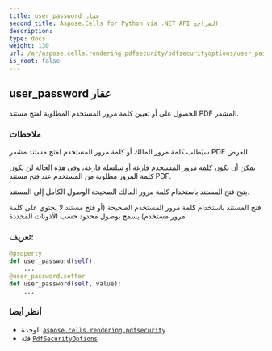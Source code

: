 ```yaml
---
title: user_password عقار
second_title: Aspose.Cells for Python via .NET API المراجع
description:
type: docs
weight: 130
url: /ar/aspose.cells.rendering.pdfsecurity/pdfsecurityoptions/user_password/
is_root: false
---
```

##  user_password عقار

الحصول على أو تعيين كلمة مرور المستخدم المطلوبة لفتح مستند PDF المشفر.

###  ملاحظات

سيُطلب كلمة مرور المالك أو كلمة مرور المستخدم لفتح مستند مشفر PDF للعرض.


يمكن أن تكون كلمة مرور المستخدم فارغة أو سلسلة فارغة، وفي هذه الحالة لن تكون كلمة المرور مطلوبة من المستخدم عند فتح مستند PDF.


يتيح فتح المستند باستخدام كلمة مرور المالك الصحيحة الوصول الكامل إلى المستند.


 فتح المستند باستخدام كلمة مرور المستخدم الصحيحة (أو فتح مستند لا يحتوي على كلمة مرور مستخدم)
يسمح بوصول محدود حسب الأذونات المحددة.
###  تعريف:
```python
@property
def user_password(self):
    ...
@user_password.setter
def user_password(self, value):
    ...
```

###  أنظر أيضا
* الوحدة [`aspose.cells.rendering.pdfsecurity`](../../)
* فئة [`PdfSecurityOptions`](/cells/python-net/ar/aspose.cells.rendering.pdfsecurity/pdfsecurityoptions)
